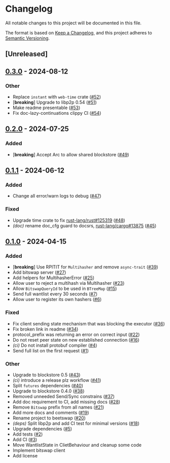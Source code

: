 # Changelog
All notable changes to this project will be documented in this file.

The format is based on [Keep a Changelog](https://keepachangelog.com/en/1.0.0/),
and this project adheres to [Semantic Versioning](https://semver.org/spec/v2.0.0.html).

## [Unreleased]

## [0.3.0](https://github.com/eigerco/beetswap/compare/v0.2.0...v0.3.0) - 2024-08-12

### Other
- Replace `instant` with `web-time` crate ([#52](https://github.com/eigerco/beetswap/pull/52))
- [**breaking**] Upgrade to libp2p 0.54 ([#51](https://github.com/eigerco/beetswap/pull/51))
- Make readme presentable ([#53](https://github.com/eigerco/beetswap/pull/53))
- Fix doc-lazy-continuations clippy CI ([#54](https://github.com/eigerco/beetswap/pull/54))

## [0.2.0](https://github.com/eigerco/beetswap/compare/v0.1.1...v0.2.0) - 2024-07-25

### Added
- [**breaking**] Accept Arc to allow shared blockstore ([#49](https://github.com/eigerco/beetswap/pull/49))

## [0.1.1](https://github.com/eigerco/beetswap/compare/v0.1.0...v0.1.1) - 2024-06-12

### Added
- Change all error/warn logs to debug ([#47](https://github.com/eigerco/beetswap/pull/47))

### Fixed
- Upgrade time crate to fix [rust-lang/rust#125319](https://github.com/rust-lang/rust/issues/125319) ([#48](https://github.com/eigerco/beetswap/pull/48))
- *(doc)* rename doc_cfg guard to docsrs, [rust-lang/cargo#13875](https://github.com/rust-lang/cargo/issues/13875) ([#45](https://github.com/eigerco/beetswap/pull/45))

## [0.1.0](https://github.com/eigerco/beetswap/releases/tag/v0.1.0) - 2024-04-15

### Added
- [**breaking**] Use RPITIT for `Multihasher` and remove `async-trait` ([#39](https://github.com/eigerco/beetswap/pull/39))
- Add bitswap server ([#27](https://github.com/eigerco/beetswap/pull/27))
- Add helpers for MultihasherError ([#25](https://github.com/eigerco/beetswap/pull/25))
- Allow user to reject a multihash via Multihasher ([#23](https://github.com/eigerco/beetswap/pull/23))
- Allow `BitswapQueryId` to be used in `BTreeMap` ([#15](https://github.com/eigerco/beetswap/pull/15))
- Send full wantlist every 30 seconds ([#7](https://github.com/eigerco/beetswap/pull/7))
- Allow user to register its own hashers ([#6](https://github.com/eigerco/beetswap/pull/6))

### Fixed
- Fix client sending state mechanism that was blocking the executor ([#36](https://github.com/eigerco/beetswap/pull/36))
- Fix broken link in readme ([#34](https://github.com/eigerco/beetswap/pull/34))
- protocol_prefix was returning an error on correct input ([#22](https://github.com/eigerco/beetswap/pull/22))
- Do not reset peer state on new established connection ([#16](https://github.com/eigerco/beetswap/pull/16))
- *(ci)* Do not install protobuf compiler ([#4](https://github.com/eigerco/beetswap/pull/4))
- Send full list on the first request ([#1](https://github.com/eigerco/beetswap/pull/1))

### Other
- Upgrade to blockstore 0.5 ([#43](https://github.com/eigerco/beetswap/pull/43))
- *(ci)* introduce a release plz workflow ([#41](https://github.com/eigerco/beetswap/pull/41))
- Split `futures` dependencies ([#40](https://github.com/eigerco/beetswap/pull/40))
- Upgrade to blockstore 0.4.0 ([#38](https://github.com/eigerco/beetswap/pull/38))
- Removed unneeded Send/Sync constrains ([#37](https://github.com/eigerco/beetswap/pull/37))
- Add doc requirement to CI, add missing docs ([#28](https://github.com/eigerco/beetswap/pull/28))
- Remove `Bitswap` prefix from all names ([#21](https://github.com/eigerco/beetswap/pull/21))
- Add more docs and comments ([#19](https://github.com/eigerco/beetswap/pull/19))
- Rename project to beetswap ([#20](https://github.com/eigerco/beetswap/pull/20))
- *(deps)* Split libp2p and add CI test for minimal versions ([#18](https://github.com/eigerco/beetswap/pull/18))
- Upgrade dependencies ([#5](https://github.com/eigerco/beetswap/pull/5))
- Add tests ([#2](https://github.com/eigerco/beetswap/pull/2))
- Add CI ([#3](https://github.com/eigerco/beetswap/pull/3))
- Move WantlistState in ClietBehaviour and cleanup some code
- Implement bitswap client
- Add license
